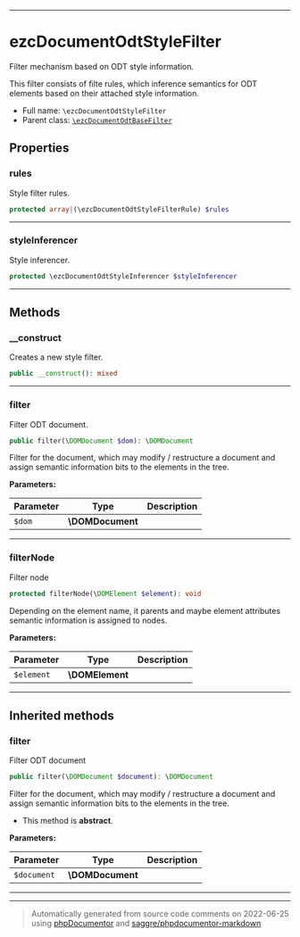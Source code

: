 ***

# ezcDocumentOdtStyleFilter

Filter mechanism based on ODT style information.

This filter consists of filte rules, which inference semantics for ODT
elements based on their attached style information.

* Full name: `\ezcDocumentOdtStyleFilter`
* Parent class: [`\ezcDocumentOdtBaseFilter`](./ezcDocumentOdtBaseFilter.md)



## Properties


### rules

Style filter rules.

```php
protected array|(\ezcDocumentOdtStyleFilterRule) $rules
```






***

### styleInferencer

Style inferencer.

```php
protected \ezcDocumentOdtStyleInferencer $styleInferencer
```






***

## Methods


### __construct

Creates a new style filter.

```php
public __construct(): mixed
```











***

### filter

Filter ODT document.

```php
public filter(\DOMDocument $dom): \DOMDocument
```

Filter for the document, which may modify / restructure a document and
assign semantic information bits to the elements in the tree.






**Parameters:**

| Parameter | Type | Description |
|-----------|------|-------------|
| `$dom` | **\DOMDocument** |  |




***

### filterNode

Filter node

```php
protected filterNode(\DOMElement $element): void
```

Depending on the element name, it parents and maybe element attributes
semantic information is assigned to nodes.






**Parameters:**

| Parameter | Type | Description |
|-----------|------|-------------|
| `$element` | **\DOMElement** |  |




***


## Inherited methods


### filter

Filter ODT document

```php
public filter(\DOMDocument $document): \DOMDocument
```

Filter for the document, which may modify / restructure a document and
assign semantic information bits to the elements in the tree.


* This method is **abstract**.



**Parameters:**

| Parameter | Type | Description |
|-----------|------|-------------|
| `$document` | **\DOMDocument** |  |




***


***
> Automatically generated from source code comments on 2022-06-25 using [phpDocumentor](http://www.phpdoc.org/) and [saggre/phpdocumentor-markdown](https://github.com/Saggre/phpDocumentor-markdown)
